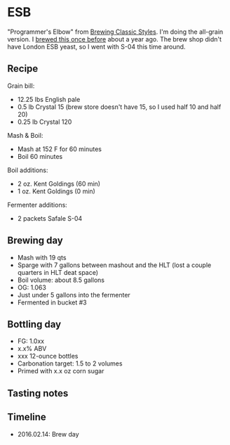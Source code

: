 # ESB
"Programmer's Elbow" from [Brewing Classic Styles](http://www.amazon.com/Brewing-Classic-Styles-Winning-Recipes-ebook/dp/B002C1AJX8). I'm doing the all-grain version. I [brewed this once before](../11-ESB) about a year ago. The brew shop didn't have London ESB yeast, so I went with S-04 this time around.

## Recipe
Grain bill:
* 12.25 lbs English pale
* 0.5 lb Crystal 15 (brew store doesn't have 15, so I used half 10 and half 20)
* 0.25 lb Crystal 120

Mash & Boil:
* Mash at 152 F for 60 minutes
* Boil 60 minutes

Boil additions:
* 2 oz. Kent Goldings (60 min)
* 1 oz. Kent Goldings (0 min)

Fermenter additions:
* 2 packets Safale S-04

## Brewing day
* Mash with 19 qts
* Sparge with 7 gallons between mashout and the HLT (lost a couple quarters in HLT deat space)
* Boil volume: about 8.5 gallons
* OG: 1.063
* Just under 5 gallons into the fermenter
* Fermented in bucket #3

## Bottling day
* FG: 1.0xx
* x.x% ABV
* xxx 12-ounce bottles
* Carbonation target: 1.5 to 2 volumes
* Primed with x.x oz corn sugar

## Tasting notes

## Timeline
* 2016.02.14: Brew day
